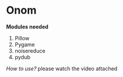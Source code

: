 # Onom
__Modules needed__  
1) Pillow  
2) Pygame   
3) noisereduce   
4) pydub  

*How to use?*
please watch the video attached 



